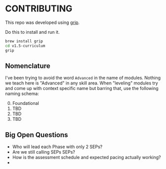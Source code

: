 # CONTRIBUTING


This repo was developed using [grip](https://github.com/joeyespo/grip).

Do this to install and run it.

```sh
brew install grip
cd v1.5-curriculum
grip
```



## Nomenclature

I've been trying to avoid the word `Advanced` in the name of modules. Nothing
we teach here is "Advanced" in any skill area. When "leveling" modules try and
come up with context specific name but barring that, use the following naming
schema:

0. Foundational
0. TBD
0. TBD
0. TBD


## Big Open Questions

- Who will lead each Phase with only 2 SEPs?
- Are we still calling SEPs SEPs?
- How is the assessment schedule and expected pacing actually working?
-
